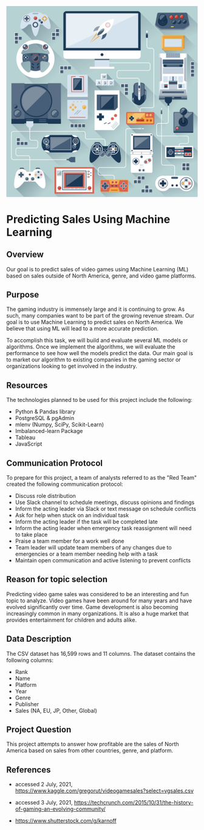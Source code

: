 ![readme1.PNG](images/readme2.png)

# Predicting Sales Using Machine Learning

 
## Overview

Our goal is to predict sales of video games using Machine Learning (ML) based on sales outside of North America, genre, and video game platforms.


## Purpose

The gaming industry is immensely large and it is continuing to grow. As such, many companies want to be part of the growing revenue stream. Our goal is to use Machine Learning to predict sales on North America. We believe that using ML will lead to a more accurate prediction.

To accomplish this task, we will build and evaluate several ML models or algorithms. Once we implement the algorithms, we will evaluate the performance to see how well the models predict the data. Our main goal is to market our algorithm to existing companies in the gaming sector or organizations looking to get involved in the industry.


## Resources

The technologies planned to be used for this project include the following:

- Python & Pandas library
- PostgreSQL & pgAdmin
- mlenv (Numpy, SciPy, Scikit-Learn)
- Imbalanced-learn Package
- Tableau
- JavaScript


## Communication Protocol

To prepare for this project, a team of analysts referred to as the "Red Team" created the following communication protocol: 

- Discuss role distribution
- Use Slack channel to schedule meetings, discuss opinions and findings 
- Inform the acting leader via Slack or text message on schedule conflicts
- Ask for help when stuck on an individual task
- Inform the acting leader if the task will be completed late
- Inform the acting leader when emergency task reassignment will need to take place
- Praise a team member for a work well done
- Team leader will update team members of any changes due to emergencies or a team member needing help with a task
- Maintain open communication and active listening to prevent conflicts 


## Reason for topic selection

Predicting video game sales was considered to be an interesting and fun topic to analyze. Video games have been around for many years and have evolved significantly over time. Game development is also becoming increasingly common in many organizations. It is also a huge market that provides entertainment for children and adults alike. 


## Data Description

The CSV dataset has 16,599 rows and 11 columns. The dataset contains the following columns:
- Rank
- Name
- Platform
- Year
- Genre
- Publisher
- Sales (NA, EU, JP, Other, Global)

## Project Question

This project attempts to answer how profitable are the sales of North America based on sales from other countries, genre, and platform.


## References

- accessed 2 July, 2021, <https://www.kaggle.com/gregorut/videogamesales?select=vgsales.csv>

- accessed 3 July, 2021, <https://techcrunch.com/2015/10/31/the-history-of-gaming-an-evolving-community/>

- <https://www.shutterstock.com/g/karnoff>

